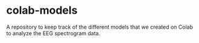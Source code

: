 # colab-models
A repository to keep track of the different models that we created on Colab to analyze the EEG spectrogram data.
